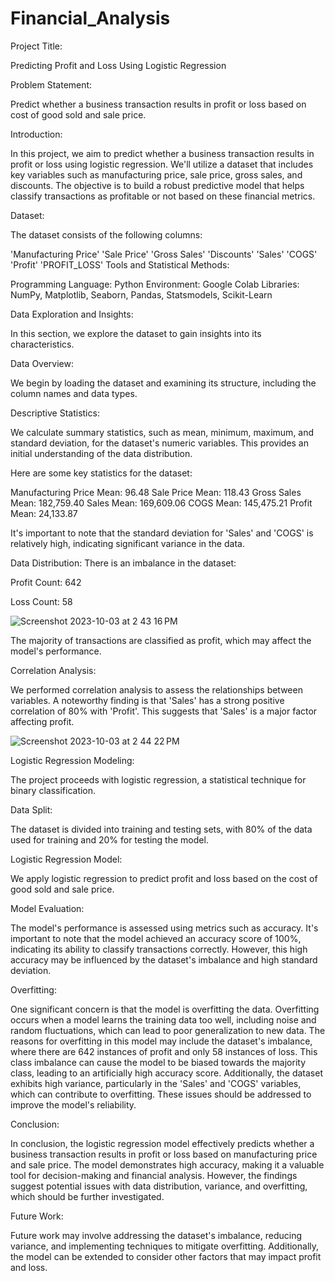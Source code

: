 # Financial_Analysis

Project Title:

Predicting Profit and Loss Using Logistic Regression

Problem Statement:

Predict whether a business transaction results in profit or loss based on cost of good sold and sale price.

Introduction:

In this project, we aim to predict whether a business transaction results in profit or loss using logistic regression. We'll utilize a dataset that includes key variables such as manufacturing price, sale price, gross sales, and discounts. The objective is to build a robust predictive model that helps classify transactions as profitable or not based on these financial metrics.

Dataset:

The dataset consists of the following columns:

'Manufacturing Price'
'Sale Price'
'Gross Sales'
'Discounts'
'Sales'
'COGS'
'Profit'
'PROFIT_LOSS'
Tools and Statistical Methods:

Programming Language: 
Python
Environment: Google Colab
Libraries: NumPy, Matplotlib, Seaborn, Pandas, Statsmodels, Scikit-Learn

Data Exploration and Insights:

In this section, we explore the dataset to gain insights into its characteristics.

Data Overview:

We begin by loading the dataset and examining its structure, including the column names and data types.

Descriptive Statistics:

We calculate summary statistics, such as mean, minimum, maximum, and standard deviation, for the dataset's numeric variables. This provides an initial understanding of the data distribution.

Here are some key statistics for the dataset:

Manufacturing Price Mean: 96.48
Sale Price Mean: 118.43
Gross Sales Mean: 182,759.40
Sales Mean: 169,609.06
COGS Mean: 145,475.21
Profit Mean: 24,133.87

It's important to note that the standard deviation for 'Sales' and 'COGS' is relatively high, indicating significant variance in the data.

Data Distribution: There is an imbalance in the dataset:

Profit Count: 642

Loss Count: 58

![Screenshot 2023-10-03 at 2 43 16 PM](https://github.com/Shalin96/Financial_Analysis/assets/139086441/d30aa9ac-52c3-4b12-8a17-1cc7883185d9)


The majority of transactions are classified as profit, which may affect the model's performance.

Correlation Analysis: 

We performed correlation analysis to assess the relationships between variables. A noteworthy finding is that 'Sales' has a strong positive correlation of 80% with 'Profit'. This suggests that 'Sales' is a major factor affecting profit.

![Screenshot 2023-10-03 at 2 44 22 PM](https://github.com/Shalin96/Financial_Analysis/assets/139086441/4dd2ffd9-3118-4f1b-9106-d925fc4fc868)


Logistic Regression Modeling:

The project proceeds with logistic regression, a statistical technique for binary classification.

Data Split:

The dataset is divided into training and testing sets, with 80% of the data used for training and 20% for testing the model.

Logistic Regression Model: 

We apply logistic regression to predict profit and loss based on the cost of good sold and sale price.

Model Evaluation: 

The model's performance is assessed using metrics such as accuracy. It's important to note that the model achieved an accuracy score of 100%, indicating its ability to classify transactions correctly. However, this high accuracy may be influenced by the dataset's imbalance and high standard deviation.

Overfitting:


One significant concern is that the model is overfitting the data. Overfitting occurs when a model learns the training data too well, including noise and random fluctuations, which can lead to poor generalization to new data. The reasons for overfitting in this model may include the dataset's imbalance, where there are 642 instances of profit and only 58 instances of loss. This class imbalance can cause the model to be biased towards the majority class, leading to an artificially high accuracy score. Additionally, the dataset exhibits high variance, particularly in the 'Sales' and 'COGS' variables, which can contribute to overfitting. These issues should be addressed to improve the model's reliability.


Conclusion:


In conclusion, the logistic regression model effectively predicts whether a business transaction results in profit or loss based on manufacturing price and sale price. The model demonstrates high accuracy, making it a valuable tool for decision-making and financial analysis. However, the findings suggest potential issues with data distribution, variance, and overfitting, which should be further investigated.

Future Work:


Future work may involve addressing the dataset's imbalance, reducing variance, and implementing techniques to mitigate overfitting. Additionally, the model can be extended to consider other factors that may impact profit and loss.
